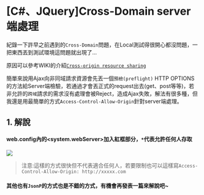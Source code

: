 # [C#、JQuery]Cross-Domain server 端處理

紀錄一下許早之前遇到的`Cross-Domain`問題，在Local測試得很開心都沒問題，一把東西丟到測試環境這問題就出現了...
<!--more-->

原因可以參考WIKI的介紹[`Cross-origin resource sharing`](https://en.wikipedia.org/wiki/Cross-origin_resource_sharing)

簡單來說用Ajax向非同域請求資源會先丟一個`預檢(preflight)` HTTP OPTIONS 的方法給Server端檢驗，若通過才會丟正式的request出去(get、post等等)，若非允許的`跨域`請求的需求沒有處理會被Reject，造成Ajax失敗，解法有很多種，但我還是用最簡單的方式`Access-Control-Allow-Origin`針對server端處理。

## 1. 解說
#### web.config內的<system.webServer>加入紅框部分，`*`代表允許任何人存取
![](https://i.imgur.com/FSsguRv.png)



> 注意:這樣的方式很快但不代表適合任何人，若要限制也可以這樣寫`Access-Control-Allow-Origin: http://xxxxx.com`

#### 其他也有`JsonP`的方式也是不錯的方式，有機會再發表一篇來解說吧~


